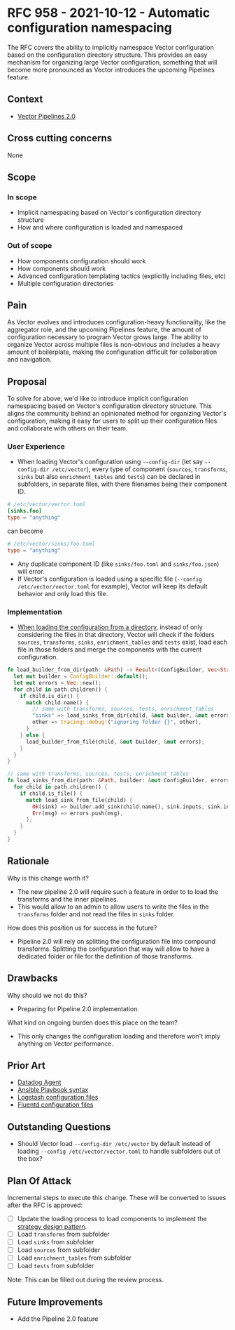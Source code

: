 # RFC 958 - 2021-10-12 - Automatic configuration namespacing

The RFC covers the ability to implicitly namespace Vector configuration based on the configuration directory structure. This provides an easy mechanism for organizing large Vector configuration, something that will become more pronounced as Vector introduces the upcoming Pipelines feature.

## Context

- [Vector Pipelines 2.0](https://docs.google.com/document/d/19L5p-kqvROkygDy9t21nV9EOmxgb_DDbsvoV65ixrk0/edit?usp=sharing)

## Cross cutting concerns

None

## Scope

### In scope

- Implicit namespacing based on Vector's configuration directory structure
- How and where configuration is loaded and namespaced

### Out of scope

- How components configuration should work
- How components should work
- Advanced configuration templating tactics (explicitly including files, etc)
- Multiple configuration directories

## Pain

As Vector evolves and introduces configuration-heavy functionality, like the aggregator role, and the upcoming Pipelines feature, the amount of configuration necessary to program Vector grows large. The ability to organize Vector across multiple files is non-obvious and includes a heavy amount of boilerplate, making the configuration difficult for collaboration and navigation.

## Proposal

To solve for above, we'd like to introduce implicit configuration namespacing based on Vector's configuration directory structure. This aligns the community behind an opinionated method for organizing Vector's configuration, making it easy for users to split up their configuration files and collaborate with others on their team.

### User Experience

- When loading Vector's configuration using `--config-dir` (let say `--config-dir /etc/vector`), every type of component (`sources`, `transforms`, `sinks` but also `enrichment_tables` and `tests`) can be declared in subfolders, in separate files, with there filenames being their component ID.

```toml
# /etc/vector/vector.toml
[sinks.foo]
type = "anything"
```

can become

```toml
# /etc/vector/sinks/foo.toml
type = "anything"
```

- Any duplicate component ID (like `sinks/foo.toml` and `sinks/foo.json`) will error.
- If Vector's configuration is loaded using a specific file (`--config /etc/vector/vector.toml` for example), Vector will keep its default behavior and only load this file.

### Implementation

- [When loading the configuration from a directory](https://github.com/vectordotdev/vector/blob/v0.17.0/src/config/loading.rs#L150), instead of only considering the files in that directory, Vector will check if the folders `sources`, `transforms`, `sinks`, `enrichment_tables` and `tests` exist, load each file in those folders and merge the components with the current configuration.

```rust
fn load_builder_from_dir(path: &Path) -> Result<(ConfigBuilder, Vec<String>), Vec<String>> {
  let mut builder = ConfigBuilder::default();
  let mut errors = Vec::new();
  for child in path.children() {
    if child.is_dir() {
      match child.name() {
        // same with transforms, sources, tests, enrichment_tables
        "sinks" => load_sinks_from_dir(child, &mut builder, &mut errors),
        other => tracing::debug!("ignoring folder {}", other),
      }
    } else {
      load_builder_from_file(child, &mut builder, &mut errors);
    }
  }
}

// same with transforms, sources, tests, enrichment_tables
fn load_sinks_from_dir(path: &Path, builder: &mut ConfigBuilder, errors: &mut Vec<String>) {
  for child in path.children() {
    if child.is_file() {
      match load_sink_from_file(child) {
        Ok(sink) => builder.add_sink(child.name(), sink.inputs, sink.inner),
        Err(msg) => errors.push(msg),
      };
    }
  }
}
```

## Rationale

Why is this change worth it?

- The new pipeline 2.0 will require such a feature in order to to load the transforms and the inner pipelines.
- This would allow to an admin to allow users to write the files in the `transforms` folder and not read the files in `sinks` folder.

How does this position us for success in the future?

- Pipeline 2.0 will rely on splitting the configuration file into compound transforms. Splitting the configuration that way will allow to have a dedicated folder or file for the definition of those transforms.

## Drawbacks

Why should we not do this?

- Preparing for Pipeline 2.0 implementation.

What kind on ongoing burden does this place on the team?

- This only changes the configuration loading and therefore won't imply anything on Vector performance.

## Prior Art

- [Datadog Agent](https://docs.datadoghq.com/agent/guide/agent-configuration-files/?tab=agentv6v7)
- [Ansible Playbook syntax](https://docs.ansible.com/ansible/latest/user_guide/playbooks_intro.html#playbook-syntax)
- [Logstash configuration files](https://www.elastic.co/guide/en/logstash/current/config-setting-files.html)
- [Fluentd configuration files](https://docs.fluentd.org/configuration/config-file)

## Outstanding Questions

- Should Vector load `--config-dir /etc/vector` by default instead of loading `--config /etc/vector/vector.toml` to handle subfolders out of the box?

## Plan Of Attack

Incremental steps to execute this change. These will be converted to issues after the RFC is approved:

- [ ] Update the loading process to load components to implement the [strategy design pattern](https://rust-unofficial.github.io/patterns/patterns/behavioural/strategy.html).
- [ ] Load `transforms` from subfolder
- [ ] Load `sinks` from subfolder
- [ ] Load `sources` from subfolder
- [ ] Load `enrichment_tables`  from subfolder
- [ ] Load `tests` from subfolder

Note: This can be filled out during the review process.

## Future Improvements

- Add the Pipeline 2.0 feature
